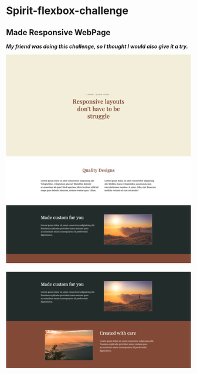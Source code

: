 # Spirit-flexbox-challenge

## Made Responsive WebPage

_**My friend was doing this challenge, so I thought I would also give it a try.**_

![Home Section](./README-Assets/home.png)
![Main Section](./README-Assets/main.png)
![Footer Section](./README-Assets/footer.png)

